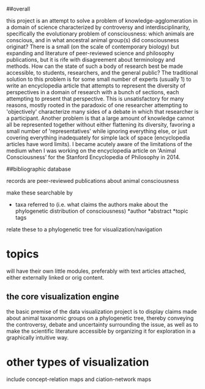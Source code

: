 ##overall

this project is an attempt to solve a problem of knowledge-agglomeration in a domain of science characterized by controversy and interdisciplinarity, specifically the evolutionary problem of consciousness: which animals are conscious, and in what ancestral animal group(s) did consciousness originat? There is a small (on the scale of contemporary biology) but expanding and literature of peer-reviewed science and philosophy publications, but it is rife with disagreement about terminology and methods. How can the state of such a body of research best be made accessible, to students, researchers, and the general public?
The traditional solution to this problem is for some small number of experts (usually 1) to write an encyclopedia article that attempts to represent the diversity of perspectives in a domain of research with a bunch of sections, each attempting to present that perspective. This is unsatisfactory for many reasons, mostly rooted in the paradoxic of one researcher attempting to 'objectively' characterize many sides of a debate in which that researcher is a participant.
Another problem is that a large amount of knowledge cannot all be represented together without either flattening its diversity, favoring a small number of 'representatives' while ignoring everything else, or just covering everything inadequately for simple lack of space (encyclopedia articles have word limits).
I became acutely aware of the limitations of the medium when I was working on the encyclopedia article on 'Animal Consciousness' for the Stanford Encyclopedia of Philosophy in 2014.




##bibliographic database

records are peer-reviewed publications about animal consciousness

make these searchable by

 * taxa referred to (i.e. what claims the authors make about the phylogenetic distribution of consciousness)
 *author
 *abstract
 *topic tags

relate these to a phylogenetic tree for visualization/navigation

# topics
 will have their own little modules, preferably with text articles attached, either externally linked or orig content.


## the core visualization engine

the basic premise of the data visualization project is to display claims made about animal taxanomic groups on a phylogenetic tree, thereby conveying the controversy, debate and uncertainty surrounding the issue, as well as to make the scientific literature accessible by organizing it for exploration in a graphically intuitive way.

# other types of visualization

include concept-relation maps and ciation-network maps
